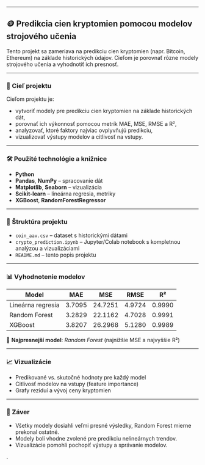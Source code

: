 

---

## 🪙 Predikcia cien kryptomien pomocou modelov strojového učenia

Tento projekt sa zameriava na predikciu cien kryptomien (napr. Bitcoin, Ethereum) na základe historických údajov. Cieľom je porovnať rôzne modely strojového učenia a vyhodnotiť ich presnosť.

---

### 🎯 Cieľ projektu

Cieľom projektu je:

- vytvoriť modely pre predikciu cien kryptomien na základe historických dát,
- porovnať ich výkonnosť pomocou metrík MAE, MSE, RMSE a R²,
- analyzovať, ktoré faktory najviac ovplyvňujú predikciu,
- vizualizovať výstupy modelov a citlivosť na vstupy.

---

### 🛠️ Použité technológie a knižnice

- **Python**
- **Pandas**, **NumPy** – spracovanie dát  
- **Matplotlib**, **Seaborn** – vizualizácia  
- **Scikit-learn** – lineárna regresia, metriky  
- **XGBoost**, **RandomForestRegressor**

---

### 📁 Štruktúra projektu

- `coin_aav.csv` – dataset s historickými dátami
- `crypto_prediction.ipynb` – Jupyter/Colab notebook s kompletnou analýzou a vizualizáciami
- `README.md` – tento popis projektu

---

### 📊 Vyhodnotenie modelov

| Model               | MAE    | MSE     | RMSE   | R²     |
|---------------------|--------|---------|--------|--------|
| Lineárna regresia   | 3.7095 | 24.7251 | 4.9724 | 0.9990 |
| Random Forest       | 3.2829 | 22.1162 | 4.7028 | 0.9991 |
| XGBoost             | 3.8207 | 26.2968 | 5.1280 | 0.9989 |

📌 **Najpresnejší model**: *Random Forest* (najnižšie MSE a najvyššie R²)

---

### 📈 Vizualizácie

- Predikované vs. skutočné hodnoty pre každý model
- Citlivosť modelov na vstupy (feature importance)
- Grafy reziduí a vývoj ceny kryptomien

---

### 🧠 Záver

- Všetky modely dosiahli veľmi presné výsledky, Random Forest mierne prekonal ostatné.
- Modely boli vhodne zvolené pre predikciu nelineárnych trendov.
- Vizualizácie pomohli pochopiť výstupy a správanie modelov.






















.
